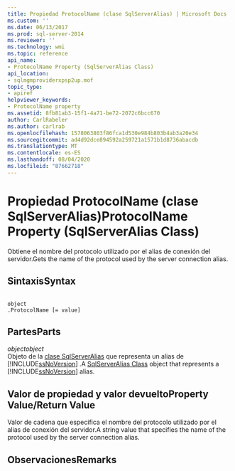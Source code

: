 ```yaml
---
title: Propiedad ProtocolName (clase SqlServerAlias) | Microsoft Docs
ms.custom: ''
ms.date: 06/13/2017
ms.prod: sql-server-2014
ms.reviewer: ''
ms.technology: wmi
ms.topic: reference
api_name:
- ProtocolName Property (SqlServerAlias Class)
api_location:
- sqlmgmproviderxpsp2up.mof
topic_type:
- apiref
helpviewer_keywords:
- ProtocolName property
ms.assetid: 8fb81ab3-15f1-4a71-be72-2072c6bcc670
author: CarlRabeler
ms.author: carlrab
ms.openlocfilehash: 1578063803f86fca1d530e984b803b4ab3a20e34
ms.sourcegitcommit: ad4d92dce894592a259721a1571b1d8736abacdb
ms.translationtype: MT
ms.contentlocale: es-ES
ms.lasthandoff: 08/04/2020
ms.locfileid: "87662718"
---
```

# <a name="protocolname-property-sqlserveralias-class"></a><span data-ttu-id="7e181-102">Propiedad ProtocolName (clase SqlServerAlias)</span><span class="sxs-lookup"><span data-stu-id="7e181-102">ProtocolName Property (SqlServerAlias Class)</span></span>
  <span data-ttu-id="7e181-103">Obtiene el nombre del protocolo utilizado por el alias de conexión del servidor.</span><span class="sxs-lookup"><span data-stu-id="7e181-103">Gets the name of the protocol used by the server connection alias.</span></span>  
  
## <a name="syntax"></a><span data-ttu-id="7e181-104">Sintaxis</span><span class="sxs-lookup"><span data-stu-id="7e181-104">Syntax</span></span>  
  
```  
  
object  
.ProtocolName [= value]  
```  
  
## <a name="parts"></a><span data-ttu-id="7e181-105">Partes</span><span class="sxs-lookup"><span data-stu-id="7e181-105">Parts</span></span>  
 <span data-ttu-id="7e181-106">*object*</span><span class="sxs-lookup"><span data-stu-id="7e181-106">*object*</span></span>  
 <span data-ttu-id="7e181-107">Objeto de la [clase SqlServerAlias](sqlserveralias-class.md) que representa un alias de [!INCLUDE[ssNoVersion](../../../includes/ssnoversion-md.md)] .</span><span class="sxs-lookup"><span data-stu-id="7e181-107">A [SqlServerAlias Class](sqlserveralias-class.md) object that represents a [!INCLUDE[ssNoVersion](../../../includes/ssnoversion-md.md)] alias.</span></span>  
  
## <a name="property-valuereturn-value"></a><span data-ttu-id="7e181-108">Valor de propiedad y valor devuelto</span><span class="sxs-lookup"><span data-stu-id="7e181-108">Property Value/Return Value</span></span>  
 <span data-ttu-id="7e181-109">Valor de cadena que especifica el nombre del protocolo utilizado por el alias de conexión del servidor.</span><span class="sxs-lookup"><span data-stu-id="7e181-109">A string value that specifies the name of the protocol used by the server connection alias.</span></span>  
  
## <a name="remarks"></a><span data-ttu-id="7e181-110">Observaciones</span><span class="sxs-lookup"><span data-stu-id="7e181-110">Remarks</span></span>  
  

